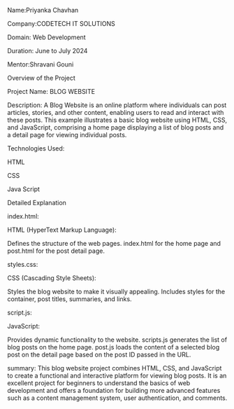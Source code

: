 Name:Priyanka Chavhan

Company:CODETECH IT SOLUTIONS

Domain: Web Development

Duration: June to July 2024

Mentor:Shravani Gouni

Overview of the Project

Project Name: BLOG WEBSITE

Description: A Blog Website is an online platform where individuals can post articles, stories, and other content, enabling users to read and interact with these posts. This example illustrates a basic blog website using HTML, CSS, and JavaScript, comprising a home page displaying a list of blog posts and a detail page for viewing individual posts.


Technologies Used: 

HTML

CSS

Java Script

Detailed Explanation

index.html:

HTML (HyperText Markup Language):

Defines the structure of the web pages.
index.html for the home page and post.html for the post detail page.

styles.css:

CSS (Cascading Style Sheets):

Styles the blog website to make it visually appealing.
Includes styles for the container, post titles, summaries, and links.

script.js:

JavaScript:

Provides dynamic functionality to the website.
scripts.js generates the list of blog posts on the home page.
post.js loads the content of a selected blog post on the detail page based on the post ID passed in the URL.


summary:
This blog website project combines HTML, CSS, and JavaScript to create a functional and interactive platform for viewing blog posts. It is an excellent project for beginners to understand the basics of web development and offers a foundation for building more advanced features such as a content management system, user authentication, and comments.


